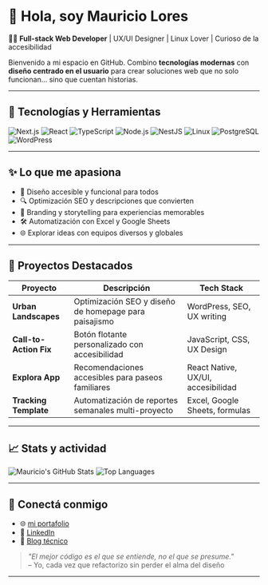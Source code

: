 # 👋 Hola, soy Mauricio Lores

🧑‍💻 **Full-stack Web Developer** | UX/UI Designer | Linux Lover | Curioso de la accesibilidad

Bienvenido a mi espacio en GitHub. Combino **tecnologías modernas** con **diseño centrado en el usuario** para crear soluciones web que no solo funcionan... sino que cuentan historias.

---

## 🚀 Tecnologías y Herramientas

![Next.js](https://img.shields.io/badge/-Next.js-000?style=flat&logo=next.js)
![React](https://img.shields.io/badge/-React-61DAFB?style=flat&logo=react&logoColor=black)
![TypeScript](https://img.shields.io/badge/-TypeScript-3178C6?style=flat&logo=typescript&logoColor=white)
![Node.js](https://img.shields.io/badge/-Node.js-339933?style=flat&logo=node.js&logoColor=white)
![NestJS](https://img.shields.io/badge/-NestJS-E0234E?style=flat&logo=nestjs)
![Linux](https://img.shields.io/badge/-Linux-FCC624?style=flat&logo=linux&logoColor=black)
![PostgreSQL](https://img.shields.io/badge/-PostgreSQL-4169E1?style=flat&logo=postgresql&logoColor=white)
![WordPress](https://img.shields.io/badge/-WordPress-21759B?style=flat&logo=wordpress&logoColor=white)

---

## ✨ Lo que me apasiona

- 📐 Diseño accesible y funcional para todos
- 🔍 Optimización SEO y descripciones que convierten
- 🎨 Branding y storytelling para experiencias memorables
- 🛠 Automatización con Excel y Google Sheets
- 🌐 Explorar ideas con equipos diversos y globales

---

## 🧩 Proyectos Destacados

| Proyecto               | Descripción                                      | Tech Stack                           |
|------------------------|--------------------------------------------------|--------------------------------------|
| **Urban Landscapes**   | Optimización SEO y diseño de homepage para paisajismo | WordPress, SEO, UX writing           |
| **Call-to-Action Fix** | Botón flotante personalizado con accesibilidad  | JavaScript, CSS, UX Design           |
| **Explora App**        | Recomendaciones accesibles para paseos familiares | React Native, UX/UI, accesibilidad   |
| **Tracking Template**  | Automatización de reportes semanales multi-proyecto | Excel, Google Sheets, formulas       |

---

## 📈 Stats y actividad

![Mauricio's GitHub Stats](https://github-readme-stats.vercel.app/api?username=MauricioLores&show_icons=true&theme=radical)
![Top Languages](https://github-readme-stats.vercel.app/api/top-langs/?username=MauricioLores&layout=compact&theme=radical)

---

## 🤝 Conectá conmigo

- 🌐 [mi portafolio](https://tuwebpersonal.com)
- 💼 [LinkedIn](https://linkedin.com/in/mauriciolores)
- 📝 [Blog técnico](https://tuwebpersonal.com/blog)

> _"El mejor código es el que se entiende, no el que se presume."_  
> – Yo, cada vez que refactorizo sin perder el alma del diseño

---
